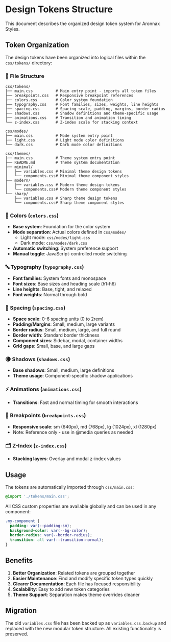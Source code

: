 # Design Tokens Structure

This document describes the organized design token system for Aronnax Styles.

## Token Organization

The design tokens have been organized into logical files within the `css/tokens/` directory:

### 📄 File Structure

```
css/tokens/
├── main.css          # Main entry point - imports all token files
├── breakpoints.css   # Responsive breakpoint references
├── colors.css        # Color system foundation
├── typography.css    # Font families, sizes, weights, line heights
├── spacing.css       # Spacing scale, padding, margins, border radius
├── shadows.css       # Shadow definitions and theme-specific usage
├── animations.css    # Transition and animation timing
└── z-index.css       # Z-index scale for stacking context

css/modes/
├── main.css          # Mode system entry point
├── light.css         # Light mode color definitions
└── dark.css          # Dark mode color definitions

css/themes/
├── main.css          # Theme system entry point
├── README.md         # Theme system documentation
├── minimal/
│   ├── variables.css # Minimal theme design tokens
│   └── components.css# Minimal theme component styles
├── modern/
│   ├── variables.css # Modern theme design tokens
│   └── components.css# Modern theme component styles
└── sharp/
    ├── variables.css # Sharp theme design tokens
    └── components.css# Sharp theme component styles
```

### 🎨 Colors (`colors.css`)
- **Base system**: Foundation for the color system
- **Mode separation**: Actual colors defined in `css/modes/`
  - Light mode: `css/modes/light.css`
  - Dark mode: `css/modes/dark.css`
- **Automatic switching**: System preference support
- **Manual toggle**: JavaScript-controlled mode switching

### 🔤 Typography (`typography.css`)
- **Font families**: System fonts and monospace
- **Font sizes**: Base sizes and heading scale (h1-h6)
- **Line heights**: Base, tight, and relaxed
- **Font weights**: Normal through bold

### 📏 Spacing (`spacing.css`)
- **Space scale**: 0-6 spacing units (0 to 2rem)
- **Padding/Margins**: Small, medium, large variants
- **Border radius**: Small, medium, large, and full round
- **Border width**: Standard border thickness
- **Component sizes**: Sidebar, modal, container widths
- **Grid gaps**: Small, base, and large gaps

### 🌘 Shadows (`shadows.css`)
- **Base shadows**: Small, medium, large definitions
- **Theme usage**: Component-specific shadow applications

### ⚡ Animations (`animations.css`)
- **Transitions**: Fast and normal timing for smooth interactions

### 📱 Breakpoints (`breakpoints.css`)
- **Responsive scale**: sm (640px), md (768px), lg (1024px), xl (1280px)
- Note: Reference only - use in @media queries as needed

### 🗂️ Z-Index (`z-index.css`)
- **Stacking layers**: Overlay and modal z-index values

## Usage

The tokens are automatically imported through `css/main.css`:

```css
@import './tokens/main.css';
```

All CSS custom properties are available globally and can be used in any component:

```css
.my-component {
  padding: var(--padding-sm);
  background-color: var(--bg-color);
  border-radius: var(--border-radius);
  transition: all var(--transition-normal);
}
```

## Benefits

1. **Better Organization**: Related tokens are grouped together
2. **Easier Maintenance**: Find and modify specific token types quickly
3. **Clearer Documentation**: Each file has focused responsibility
4. **Scalability**: Easy to add new token categories
5. **Theme Support**: Separation makes theme overrides cleaner

## Migration

The old `variables.css` file has been backed up as `variables.css.backup` and replaced with the new modular token structure. All existing functionality is preserved.
